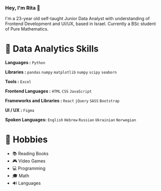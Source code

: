 ### Hey, I'm Rita 👋

I'm a 23-year old self-taught Junior Data Analyst with understanding of Frontend Development and UI/UX, based in Israel.
Currently a BSc student of Pure Mathematics.

# :hammer: Data Analytics Skills

**Languages :** `Python`

**Libraries :** `pandas` `numpy` `matplotlib` `numpy` `scipy` `seaborn`

**Tools :** `Excel`

**Frontend Languages :** `HTML` `CSS` `JavaScript`

**Frameworks and Libraries :** `React` `jQuery` `SASS` `Bootstrap` 

**UI / UX :** `Figma`

**Spoken Languages:** `English` `Hebrew` `Russian` `Ukrainian` `Norwegian`

# :love_letter: Hobbies 
* :books: Reading Books
* :video_game: Video Games
* :computer: Programming
* :mortar_board: Math
* :loud_sound: Languages



